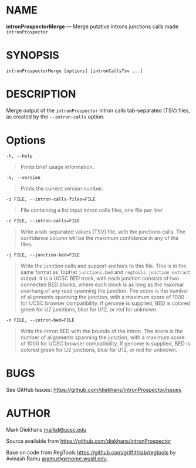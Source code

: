 # NAME

**intronProspectorMerge** — Merge putative introns junctions calls made `intronProspector`

# SYNOPSIS

`intronProspectorMerge [options] [intronCallsTsv ...]`

# DESCRIPTION

Merge output of the `intronProspector` intron calls tab-separated (TSV) files, as created by the `--intron-calls` option.

# Options

`-h, --help`

> Prints brief usage information.

`-v, --version`

> Prints the current version number.

`-i FILE, --intron-calls-files=FILE`

> File containing a list input intron calls files, one file per line'

`-c FILE, --intron-calls=FILE`

> Write a tab-separated values (TSV) file, with the junctions calls.  The confidence column will be the maximum confidence in any of the files.

`-j FILE, --junction-bed=FILE`

> Write the junction calls and support anchors to this file.  This is in the same format as TopHat `junctions.bed` and `regtools junction extract` output.  It is a UCSC BED track, with each junction consists of two connected BED blocks, where each block is as long as the maximal overhang of any read spanning the junction. The score is the number of alignments spanning the junction, with a maximum score of 1000 for UCSC browser compatibility.  If genome is supplied, BED is colored green for U2 junctions, blue for U12, or red for unknown.

`-n FILE, --intron-bed=FILE`

> Write the intron BED with the bounds of the intron. The score is the number of alignments spanning the junction, with a maximum score of 1000 for UCSC browser compatibility.  If genome is supplied, BED is colored green for U2 junctions, blue for U12, or red for unknown.

# BUGS

See GitHub Issues: <https://github.com/diekhans/intronProspector/issues>

# AUTHOR

Mark Diekhans <markd@ucsc.edu>

Source available from <https://github.com/diekhans/intronProspector>

Base on code from RegTools <https://github.com/griffithlab/regtools>
by Avinash Ramu <aramu@genome.wustl.edu>.

